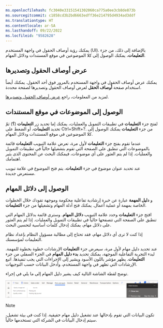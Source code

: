 ```yaml
---
ms.openlocfilehash: fc3040e33151541302060ca775a0ee3cb8de873b
ms.sourcegitcommit: c1858cd3b2bd6663edff36e214795d4934ad3ddf
ms.translationtype: HT
ms.contentlocale: ar-SA
ms.lasthandoff: 09/22/2022
ms.locfileid: "9582628"
---
```

يمكنك رؤية أوصاف الحقول في واجهة المستخدم (UI). بالإضافة إلى ذلك، من جزء **التعليمات**، يمكنك الوصول إلى كلا الموضوعين في موقع المستندات ودلائل المهام.

## <a name="view-and-export-field-descriptions"></a>عرض أوصاف الحقول وتصديرها

يمكنك عرض أوصاف الحقول في واجهة المستخدم بالمرور فوق أحد الحقول. يمكنك أيضاً استخدام صفحة **أوصاف الحقل** لعرض أوصاف الحقول وتصديرها لصفحة محددة.

لمزيد من المعلومات، راجع [عرض أوصاف الحقول وتصديرها](/dynamics365/fin-ops-core/fin-ops/get-started/view-export-field-descriptions/?azure-portal=true).

## <a name="access-topics-on-the-docs-site"></a>الوصول إلى الموضوعات في موقع المستندات

لفتح جزء **التعليمات** في تطبيقات التمويل والعمليات، يمكنك إما تحديد زر **التعليمات** (**؟**) ثمّ تحديد **التعليمات**، أو الضغط على Ctrl+Shift+?‎. من جزء **التعليمات** يمكنك الوصول إلى كلا الموضوعين في موقع المستندات ودلائل المهام.

عندما تقوم بفتح جزء **التعليمات** لأول مرة، تعرض علامة التبويب **التعليمات** قائمة بالموضوعات التي تنطبق على الصفحة التي تقوم بتشغيلها حالياً في تطبيقات التمويل والعمليات. إذا لم يتم العثور على أي موضوعات، فيمكنك البحث عن المحتوى الذى يثير اهتمامك.

عند تحديد عنوان موضوع في جزء **التعليمات**، يتم فتح الموضوع في علامة تبويب مستعرض جديدة.

## <a name="access-task-guides"></a>الوصول إلى دلائل المهام

و **دليل المهمة** عبارة عن خبرة إرشادية تفاعلية محكومة وموجهة تقودك خلال الخطوات الخاصة بمهمة أو عملية أعمال. يمكنك فتح أدلة المهام وتشغيلها من جزء **التعليمات**.

افتح جزء **التعليمات** وحدد علامة التبويب **دلائل المهام**. وسترى قائمة بدلائل المهام التي تنطبق على الصفحة التي تتصفحها حالياً في تطبيقات التمويل والعمليات. إذا لم يتم العثور على دلائل مهام، يمكنك إدخال كلمات أساسية لتحسين البحث.

إذا كنت لا ترى أي دلائل مهام، فقد تحتاج إلى مطالبة مسؤول النظام بإعداد نظام التعليمات لمؤسستك.

عند تحديد دليل مهام لأول مرة، سيعرض جزء **التعليمات** الإرشادات خطوة بخطوة للمهمة. لبدء التجربة التفاعلية الموجهة، يمكنك تحديد **بدء دليل المهام** في الجزء السفلي من جزء **التعليمات**. يظهر مؤشر باللون الأسود ويشير إلى الإجراءات التي يجب تنفيذها. اتبع الإرشادات التي تظهر في واجهة المستخدم، وأدخل البيانات حسب التوجيهات.

توضح لقطة الشاشة التالية كيف يشير دليل المهام إلى ما يلي في إجراء.

![لقطة شاشة لدليل المهام توضح ما يمكن القيام به فيما بعد في إجراء](../media/task-guide.png)


> [!NOTE]
> تكون البيانات التي تقوم بإدخالها عند تشغيل دليل مهام حقيقية. إذا كنت في بيئة تشغيل، سيتم إدخال البيانات في الشركة التي تستخدمها حالياً.
 
